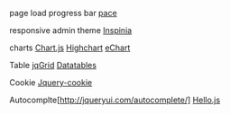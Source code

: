 page load progress bar 
    [pace](http://github.hubspot.com/pace/docs/welcome/)

responsive admin theme
    [Inspinia](https://wrapbootstrap.com/theme/inspinia-responsive-admin-theme-WB0R5L90S) 

charts
    [Chart.js](http://www.chartjs.org/)
    [Highchart](http://www.highcharts.com/)
    [eChart](http://echarts.baidu.com/)

Table
    [jqGrid](http://guriddo.net/)
    [Datatables](https://datatables.net/)

Cookie
    [Jquery-cookie](https://github.com/carhartl/jquery-cookie)

Autocomplte[http://jqueryui.com/autocomplete/]
[Hello.js](https://adodson.com/hello.js/)
